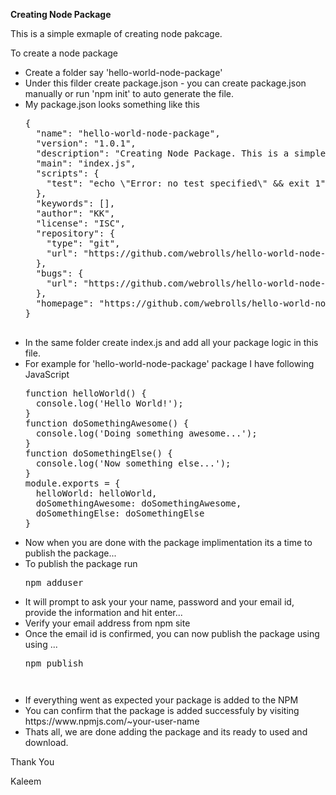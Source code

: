 <strong>Creating Node Package</strong>
<p>This is a simple exmaple of creating node pakcage.</p>
To create a node package 
<ul>
<li>Create a folder say 'hello-world-node-package'</li>
<li>Under this filder create package.json - you can create package.json manually or run 'npm init' to auto generate the file.</li>
<li>My package.json looks something like this
<pre>
{
  "name": "hello-world-node-package",
  "version": "1.0.1",
  "description": "Creating Node Package. This is a simple exmaple of creating node pakcage.",
  "main": "index.js",
  "scripts": {
    "test": "echo \"Error: no test specified\" && exit 1"
  },
  "keywords": [],
  "author": "KK",
  "license": "ISC",
  "repository": {
    "type": "git",
    "url": "https://github.com/webrolls/hello-world-node-package.git"
  },
  "bugs": {
    "url": "https://github.com/webrolls/hello-world-node-package/issues"
  },
  "homepage": "https://github.com/webrolls/hello-world-node-package#readme"
}

</pre>
</li>
<li>In the same folder create index.js and add all your package logic in this file.</li>
<li>For example for 'hello-world-node-package' package I have following JavaScript
<pre>
function helloWorld() {
  console.log('Hello World!');
}
function doSomethingAwesome() {
  console.log('Doing something awesome...');  
}
function doSomethingElse() {
  console.log('Now something else...'); 
}
module.exports = {
  helloWorld: helloWorld,
  doSomethingAwesome: doSomethingAwesome,
  doSomethingElse: doSomethingElse
}
</pre>
</li>
<li>Now when you are done with the package implimentation its a time to publish the package... </li>
<li>To publish the package run <pre>npm adduser</pre></li>
<li>It will prompt to ask your your name, password and your email id, provide the information and hit enter...</li>
<li>Verify your email address from npm site</li>
<li>Once the email id is confirmed, you can now publish the package using using ... <pre>npm publish<pre></li>
<li>If everything went as expected your package is added to the NPM</li>
<li>You can confirm that the package is added successfuly by visiting https://www.npmjs.com/~your-user-name</li>
<li>Thats all, we are done adding the package and its ready to used and download.</li>
</ul>


Thank You

Kaleem

